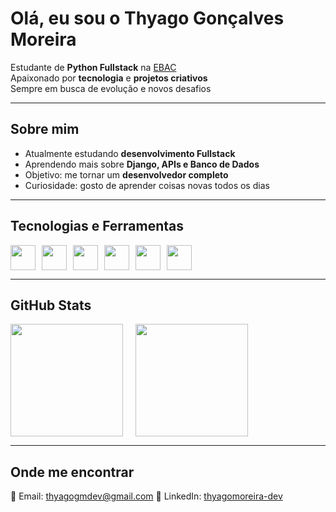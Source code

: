 # Olá, eu sou o Thyago Gonçalves Moreira  

Estudante de **Python Fullstack** na [EBAC](https://ebaconline.com.br)  
Apaixonado por **tecnologia** e **projetos criativos**  
Sempre em busca de evolução e novos desafios  

---

## Sobre mim
- Atualmente estudando **desenvolvimento Fullstack**  
- Aprendendo mais sobre **Django, APIs e Banco de Dados**  
- Objetivo: me tornar um **desenvolvedor completo**  
- Curiosidade: gosto de aprender coisas novas todos os dias  

---

## Tecnologias e Ferramentas
<div style="display: flex; gap: 10px;">
  <img src="https://cdn.jsdelivr.net/gh/devicons/devicon/icons/python/python-original.svg" width="40" height="40"/>
  <img src="https://cdn.jsdelivr.net/gh/devicons/devicon/icons/django/django-plain.svg" width="40" height="40"/>
  <img src="https://cdn.jsdelivr.net/gh/devicons/devicon/icons/html5/html5-original.svg" width="40" height="40"/>
  <img src="https://cdn.jsdelivr.net/gh/devicons/devicon/icons/css3/css3-original.svg" width="40" height="40"/>
  <img src="https://cdn.jsdelivr.net/gh/devicons/devicon/icons/javascript/javascript-original.svg" width="40" height="40"/>
  <img src="https://cdn.jsdelivr.net/gh/devicons/devicon/icons/git/git-original.svg" width="40" height="40"/>
</div>

---

## GitHub Stats
<div style="display: flex; gap: 20px;">
  <img height="180em" src="https://github-readme-stats.vercel.app/api?username=thyagogm&show_icons=true&theme=radical" />
  <img height="180em" src="https://github-readme-stats.vercel.app/api/top-langs/?username=thyagogm&layout=compact&theme=radical" />
</div>

---

## Onde me encontrar
📧 Email: [thyagogmdev@gmail.com](mailto:thyagogmdev@gmail.com)
💼 LinkedIn: [thyagomoreira-dev](https://www.linkedin.com/in/thyagomoreira-dev)

